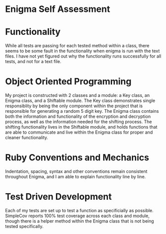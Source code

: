 # Enigma Self Assessment

# Functionality

While all tests are passing for each tested method within a class, there seems to be some fault in the functionality when 
enigma is run with the text files. I have not yet figured out why the functionality runs successfully for all tests, and not for
a text file. 

# Object Oriented Programming 

My project is constructed with 2 classes and a module: a Key class, an Enigma class, and a Shiftable module. The Key class 
demonstrates single responsiblity by being the only component within the project that is responsible for generating a random
5 digit key. The Enigma class contains both the information and functionality of the encryption and decryption process, as well
as the information needed for the shifting process. The shifting functionality lives in the Shiftable module, and holds 
functions that are able to communicate and live within the Enigma class for proper and cleaner functionality. 

# Ruby Conventions and Mechanics

Indentation, spacing, syntax and other conventions remain consistent throughout Enigma, and I am able
to explain functionality line by line. 

# Test Driven Development

Each of my tests are set up to test a function as specificially as possible. SimpleCov reports 100% test coverage across 
each class and module, though there is a helper method within the Enigma class that is not being tested specifically. 



